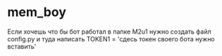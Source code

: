 # mem_boy
Если хочешь что бы бот работал в папке M2u1 нужно создать файл config.py и туда написать TOKEN1 = 'сдесь токен своего бота нужно вставить'
